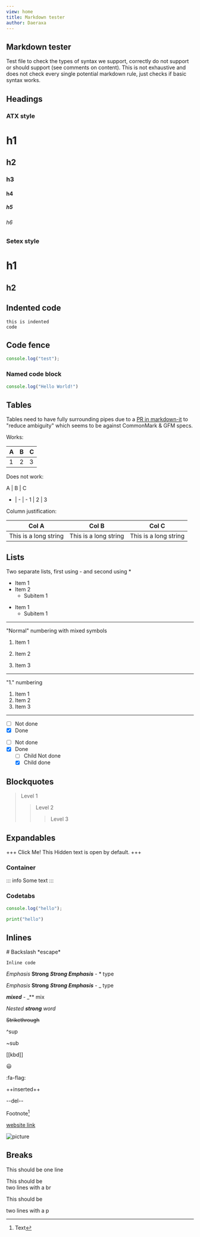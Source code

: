```yaml
---
view: home
title: Markdown tester
author: Daeraxa
---
```


## Markdown tester

Test file to check the types of syntax we support, correctly do not support or should support (see comments on content).
This is not exhaustive and does not check every single potential markdown rule, just checks if basic syntax works.

## Headings

### ATX style

# h1
## h2
### h3
#### h4
##### h5
###### h6

### Setex style

h1
===

h2
---

## Indented code

    this is indented
    code

## Code fence


```js
console.log("test");
```

### Named code block

```js:hello.js
console.log("Hello World!")
```

## Tables

Tables need to have fully surrounding pipes due to a [PR in markdown-it](https://github.com/markdown-it/markdown-it/pull/767) to "reduce ambiguity" which seems to be against CommonMark & GFM specs.

Works:

| A | B | C |
| - | - | - |
| 1 | 2 | 3 |

Does not work:

A | B | C
- | - | -
1 | 2 | 3

Column justification:

| Col A | Col B | Col C |
| :---: | :---: | :---: |
| This is a long string | This is a long string | This is a long string |

## Lists

Two separate lists, first using \- and second using \*  
- Item 1
- Item 2
  - Subitem 1
* Item 1
  * Subitem 1
---
"Normal" numbering with mixed symbols
1) Item 1
2. Item 2
3) Item 3
---
"1." numbering
1. Item 1
1. Item 2
1. Item 3
---
- [ ] Not done
- [x] Done
* [ ] Not done
* [x] Done
  - [ ] Child Not done
  - [x] Child done

## Blockquotes

> Level 1
>> Level 2
>>> Level 3

## Expandables

+++ Click Me!
This Hidden text is open by default.
+++

### Container

::: info
Some text
:::

### Codetabs

```js [g1:JavaScript]
console.log("hello");
```

```py [g1:Python3]
print("hello")
```

## Inlines

\# Backslash \*escape\*

`Inline code`

*Emphasis* **Strong** ***Strong Emphasis*** - \* type

_Emphasis_ __Strong__ ___Strong Emphasis___ - \_ type

_**mixed**_ - \_\*\* mix

*Nested **strong** word*

~~Strikethrough~~

^sup

~sub

[[kbd]]

:smiley:

:fa-flag:

++inserted++

--del--

Footnote[^1]

[^1]: Text

[website link](https://pulsar-edit.dev/)

![picture](https://pulsar-edit.dev/logo-name-navbar-light.svg)

## Breaks

This should be
one line

This should be  
two lines with a br

This should be

two lines with a p
